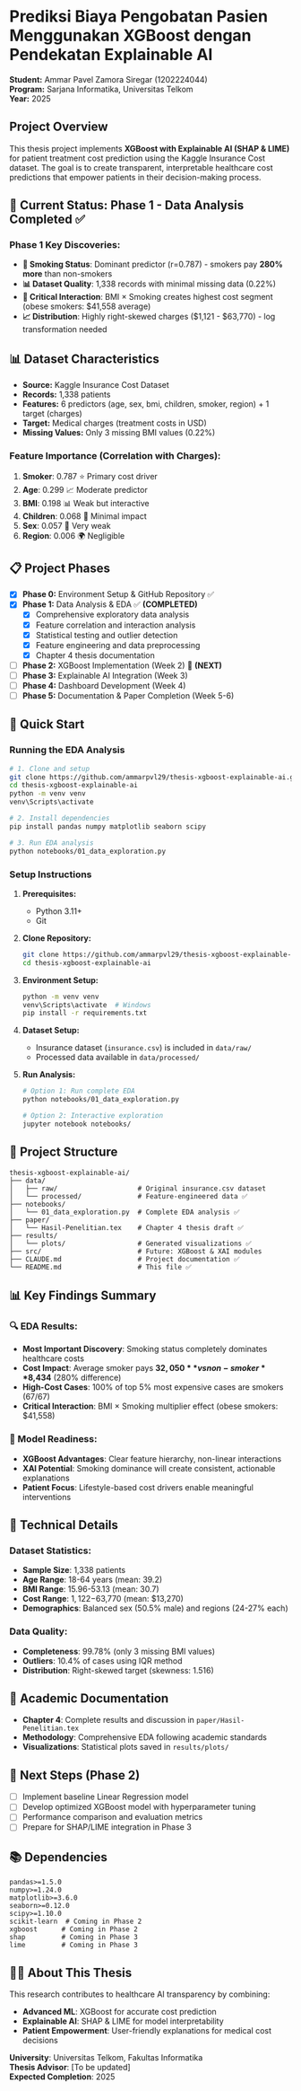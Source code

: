 # Prediksi Biaya Pengobatan Pasien Menggunakan XGBoost dengan Pendekatan Explainable AI

**Student:** Ammar Pavel Zamora Siregar (1202224044)  
**Program:** Sarjana Informatika, Universitas Telkom  
**Year:** 2025

## Project Overview
This thesis project implements **XGBoost with Explainable AI (SHAP & LIME)** for patient treatment cost prediction using the Kaggle Insurance Cost dataset. The goal is to create transparent, interpretable healthcare cost predictions that empower patients in their decision-making process.

## 🎯 Current Status: Phase 1 - Data Analysis Completed ✅

### Phase 1 Key Discoveries:
- **🚬 Smoking Status**: Dominant predictor (r=0.787) - smokers pay **280% more** than non-smokers
- **📊 Dataset Quality**: 1,338 records with minimal missing data (0.22%)
- **🔗 Critical Interaction**: BMI × Smoking creates highest cost segment (obese smokers: $41,558 average)
- **📈 Distribution**: Highly right-skewed charges ($1,121 - $63,770) - log transformation needed

## 📊 Dataset Characteristics
- **Source:** Kaggle Insurance Cost Dataset
- **Records:** 1,338 patients
- **Features:** 6 predictors (age, sex, bmi, children, smoker, region) + 1 target (charges)
- **Target:** Medical charges (treatment costs in USD)
- **Missing Values:** Only 3 missing BMI values (0.22%)

### Feature Importance (Correlation with Charges):
1. **Smoker**: 0.787 ⭐ Primary cost driver
2. **Age**: 0.299 📈 Moderate predictor
3. **BMI**: 0.198 📊 Weak but interactive
4. **Children**: 0.068 👶 Minimal impact
5. **Sex**: 0.057 👥 Very weak
6. **Region**: 0.006 🌍 Negligible

## 📋 Project Phases
- [x] **Phase 0:** Environment Setup & GitHub Repository ✅
- [x] **Phase 1:** Data Analysis & EDA ✅ **(COMPLETED)**
  - [x] Comprehensive exploratory data analysis
  - [x] Feature correlation and interaction analysis  
  - [x] Statistical testing and outlier detection
  - [x] Feature engineering and data preprocessing
  - [x] Chapter 4 thesis documentation
- [ ] **Phase 2:** XGBoost Implementation (Week 2) 🔄 **(NEXT)**
- [ ] **Phase 3:** Explainable AI Integration (Week 3)
- [ ] **Phase 4:** Dashboard Development (Week 4)
- [ ] **Phase 5:** Documentation & Paper Completion (Week 5-6)

## 🚀 Quick Start

### Running the EDA Analysis
```bash
# 1. Clone and setup
git clone https://github.com/ammarpvl29/thesis-xgboost-explainable-ai.git
cd thesis-xgboost-explainable-ai
python -m venv venv
venv\Scripts\activate

# 2. Install dependencies  
pip install pandas numpy matplotlib seaborn scipy

# 3. Run EDA analysis
python notebooks/01_data_exploration.py
```

### Setup Instructions
1. **Prerequisites:**
   - Python 3.11+
   - Git

2. **Clone Repository:**
   ```bash
   git clone https://github.com/ammarpvl29/thesis-xgboost-explainable-ai.git
   cd thesis-xgboost-explainable-ai
   ```

3. **Environment Setup:**
   ```bash
   python -m venv venv
   venv\Scripts\activate  # Windows
   pip install -r requirements.txt
   ```

4. **Dataset Setup:**
   - Insurance dataset (`insurance.csv`) is included in `data/raw/`
   - Processed data available in `data/processed/`

5. **Run Analysis:**
   ```bash
   # Option 1: Run complete EDA
   python notebooks/01_data_exploration.py
   
   # Option 2: Interactive exploration  
   jupyter notebook notebooks/
   ```

## 📁 Project Structure
```
thesis-xgboost-explainable-ai/
├── data/
│   ├── raw/                    # Original insurance.csv dataset
│   └── processed/              # Feature-engineered data ✅
├── notebooks/
│   └── 01_data_exploration.py  # Complete EDA analysis ✅
├── paper/
│   └── Hasil-Penelitian.tex    # Chapter 4 thesis draft ✅
├── results/
│   └── plots/                  # Generated visualizations ✅
├── src/                        # Future: XGBoost & XAI modules
├── CLAUDE.md                   # Project documentation ✅
└── README.md                   # This file ✅
```

## 📊 Key Findings Summary

### 🔍 EDA Results:
- **Most Important Discovery**: Smoking status completely dominates healthcare costs
- **Cost Impact**: Average smoker pays **$32,050** vs non-smoker **$8,434** (280% difference)
- **High-Cost Cases**: 100% of top 5% most expensive cases are smokers (67/67)
- **Critical Interaction**: BMI × Smoking multiplier effect (obese smokers: $41,558)

### 🎯 Model Readiness:
- **XGBoost Advantages**: Clear feature hierarchy, non-linear interactions
- **XAI Potential**: Smoking dominance will create consistent, actionable explanations  
- **Patient Focus**: Lifestyle-based cost drivers enable meaningful interventions

## 🔬 Technical Details

### Dataset Statistics:
- **Sample Size**: 1,338 patients
- **Age Range**: 18-64 years (mean: 39.2)
- **BMI Range**: 15.96-53.13 (mean: 30.7) 
- **Cost Range**: $1,122-$63,770 (mean: $13,270)
- **Demographics**: Balanced sex (50.5% male) and regions (24-27% each)

### Data Quality:
- **Completeness**: 99.78% (only 3 missing BMI values)
- **Outliers**: 10.4% of cases using IQR method
- **Distribution**: Right-skewed target (skewness: 1.516)

## 📖 Academic Documentation
- **Chapter 4**: Complete results and discussion in `paper/Hasil-Penelitian.tex`
- **Methodology**: Comprehensive EDA following academic standards
- **Visualizations**: Statistical plots saved in `results/plots/`

## 🔄 Next Steps (Phase 2)
- [ ] Implement baseline Linear Regression model
- [ ] Develop optimized XGBoost model with hyperparameter tuning
- [ ] Performance comparison and evaluation metrics
- [ ] Prepare for SHAP/LIME integration in Phase 3

## 📚 Dependencies
```
pandas>=1.5.0
numpy>=1.24.0
matplotlib>=3.6.0
seaborn>=0.12.0
scipy>=1.10.0
scikit-learn  # Coming in Phase 2
xgboost      # Coming in Phase 2
shap         # Coming in Phase 3
lime         # Coming in Phase 3
```

## 👨‍🎓 About This Thesis
This research contributes to healthcare AI transparency by combining:
- **Advanced ML**: XGBoost for accurate cost prediction
- **Explainable AI**: SHAP & LIME for model interpretability
- **Patient Empowerment**: User-friendly explanations for medical cost decisions

**University**: Universitas Telkom, Fakultas Informatika  
**Thesis Advisor**: [To be updated]  
**Expected Completion**: 2025
